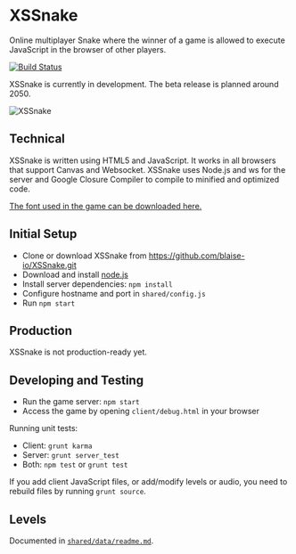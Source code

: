 # XSSnake

Online multiplayer Snake where the winner of a game is allowed to execute
JavaScript in the browser of other players.

[![Build Status](https://github.com/blaise-io/xssnake/actions/workflows/test.yml)](https://github.com/blaise-io/xssnake/actions/workflows/test.yml/badge.svg)

XSSnake is currently in development. The beta release is planned around 2050.

![XSSnake](https://i.imgur.com/Gsz4ajb.png)

## Technical

XSSnake is written using HTML5 and JavaScript. It works in all browsers that
support Canvas and Websocket. XSSnake uses Node.js and ws for the server
and Google Closure Compiler to compile to minified and optimized code.

[The font used in the game can be downloaded here.](http://fontstruct.com/fontstructions/show/XSSnake)

## Initial Setup

 * Clone or download XSSnake from https://github.com/blaise-io/XSSnake.git
 * Download and install [node.js](http://nodejs.org/)
 * Install server dependencies: `npm install`
 * Configure hostname and port in `shared/config.js`
 * Run `npm start`

## Production

XSSnake is not production-ready yet.

## Developing and Testing

 * Run the game server: `npm start`
 * Access the game by opening `client/debug.html` in your browser

Running unit tests:

 * Client: `grunt karma`
 * Server: `grunt server_test`
 * Both: `npm test` or `grunt test`

If you add client JavaScript files, or add/modify levels or audio, you need
to rebuild files by running `grunt source`.

## Levels

Documented in [`shared/data/readme.md`](src/shared/data/readme.md).
